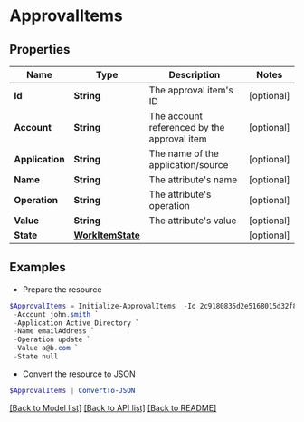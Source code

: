 # ApprovalItems
## Properties

Name | Type | Description | Notes
------------ | ------------- | ------------- | -------------
**Id** | **String** | The approval item&#39;s ID | [optional] 
**Account** | **String** | The account referenced by the approval item | [optional] 
**Application** | **String** | The name of the application/source | [optional] 
**Name** | **String** | The attribute&#39;s name | [optional] 
**Operation** | **String** | The attribute&#39;s operation | [optional] 
**Value** | **String** | The attribute&#39;s value | [optional] 
**State** | [**WorkItemState**](WorkItemState.md) |  | [optional] 

## Examples

- Prepare the resource
```powershell
$ApprovalItems = Initialize-ApprovalItems  -Id 2c9180835d2e5168015d32f890ca1581 `
 -Account john.smith `
 -Application Active Directory `
 -Name emailAddress `
 -Operation update `
 -Value a@b.com `
 -State null
```

- Convert the resource to JSON
```powershell
$ApprovalItems | ConvertTo-JSON
```

[[Back to Model list]](../README.md#documentation-for-models) [[Back to API list]](../README.md#documentation-for-api-endpoints) [[Back to README]](../README.md)

